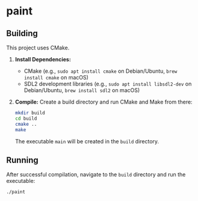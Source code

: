 # paint

## Building

This project uses CMake.

1.  **Install Dependencies:**
    *   CMake (e.g., `sudo apt install cmake` on Debian/Ubuntu, `brew install cmake` on macOS)
    *   SDL2 development libraries (e.g., `sudo apt install libsdl2-dev` on Debian/Ubuntu, `brew install sdl2` on macOS)

2.  **Compile:**
    Create a build directory and run CMake and Make from there:
    ```bash
    mkdir build
    cd build
    cmake ..
    make
    ```
    The executable `main` will be created in the `build` directory.

## Running

After successful compilation, navigate to the `build` directory and run the executable:
```bash
./paint
```